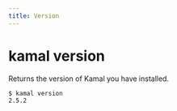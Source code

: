 ```yaml
---
title: Version
---
```


# kamal version

Returns the version of Kamal you have installed.

```bash
$ kamal version
2.5.2
```
